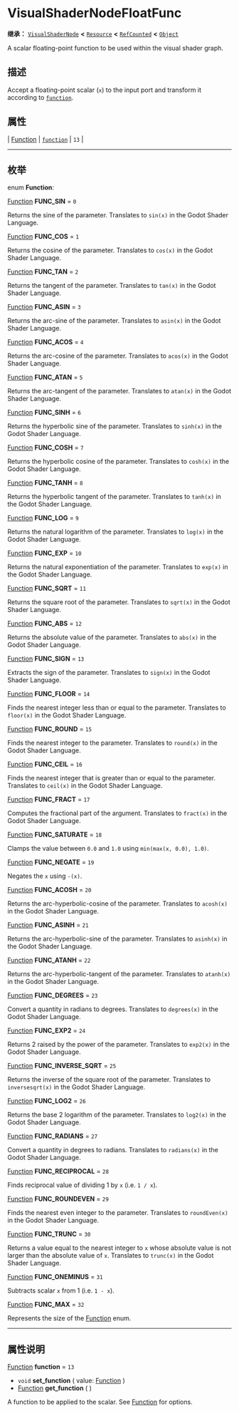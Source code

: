 <!-- ⚠ 请勿编辑本文件 ⚠ -->
<!-- 本文档使用脚本从 WeDot 引擎源码仓库生成。 -->
<!-- 生成脚本：https://github.com/WeDot-Engine/WeDot/tree/4.3/doc/tools/make_md.py； -->
<!-- 原文件：https://github.com/WeDot-Engine/WeDot/tree/4.3/doc/classes/VisualShaderNodeFloatFunc.xml。 -->

<div id="_class_visualshadernodefloatfunc"></div>

# VisualShaderNodeFloatFunc

**继承：** [`VisualShaderNode`](class_visualshadernode.md) **<** [`Resource`](class_resource.md) **<** [`RefCounted`](class_refcounted.md) **<** [`Object`](class_object.md)

A scalar floating-point function to be used within the visual shader graph.

## 描述

Accept a floating-point scalar (`x`) to the input port and transform it according to [`function`](#class_visualshadernodefloatfunc_property_function).

## 属性

| [Function](#enum_visualshadernodefloatfunc_function) | [`function`](#class_visualshadernodefloatfunc_property_function) | ``13`` |

<!-- rst-class:: classref-section-separator -->

---

## 枚举

<div id="_class_enum_visualshadernodefloatfunc_function"></div>

enum **Function**: <div id="enum_visualshadernodefloatfunc_function"></div>

<div id="_class_visualshadernodefloatfunc_constant_func_sin"></div>

[Function](#enum_visualshadernodefloatfunc_function) **FUNC_SIN** = ``0``

Returns the sine of the parameter. Translates to `sin(x)` in the Godot Shader Language.

<div id="_class_visualshadernodefloatfunc_constant_func_cos"></div>

[Function](#enum_visualshadernodefloatfunc_function) **FUNC_COS** = ``1``

Returns the cosine of the parameter. Translates to `cos(x)` in the Godot Shader Language.

<div id="_class_visualshadernodefloatfunc_constant_func_tan"></div>

[Function](#enum_visualshadernodefloatfunc_function) **FUNC_TAN** = ``2``

Returns the tangent of the parameter. Translates to `tan(x)` in the Godot Shader Language.

<div id="_class_visualshadernodefloatfunc_constant_func_asin"></div>

[Function](#enum_visualshadernodefloatfunc_function) **FUNC_ASIN** = ``3``

Returns the arc-sine of the parameter. Translates to `asin(x)` in the Godot Shader Language.

<div id="_class_visualshadernodefloatfunc_constant_func_acos"></div>

[Function](#enum_visualshadernodefloatfunc_function) **FUNC_ACOS** = ``4``

Returns the arc-cosine of the parameter. Translates to `acos(x)` in the Godot Shader Language.

<div id="_class_visualshadernodefloatfunc_constant_func_atan"></div>

[Function](#enum_visualshadernodefloatfunc_function) **FUNC_ATAN** = ``5``

Returns the arc-tangent of the parameter. Translates to `atan(x)` in the Godot Shader Language.

<div id="_class_visualshadernodefloatfunc_constant_func_sinh"></div>

[Function](#enum_visualshadernodefloatfunc_function) **FUNC_SINH** = ``6``

Returns the hyperbolic sine of the parameter. Translates to `sinh(x)` in the Godot Shader Language.

<div id="_class_visualshadernodefloatfunc_constant_func_cosh"></div>

[Function](#enum_visualshadernodefloatfunc_function) **FUNC_COSH** = ``7``

Returns the hyperbolic cosine of the parameter. Translates to `cosh(x)` in the Godot Shader Language.

<div id="_class_visualshadernodefloatfunc_constant_func_tanh"></div>

[Function](#enum_visualshadernodefloatfunc_function) **FUNC_TANH** = ``8``

Returns the hyperbolic tangent of the parameter. Translates to `tanh(x)` in the Godot Shader Language.

<div id="_class_visualshadernodefloatfunc_constant_func_log"></div>

[Function](#enum_visualshadernodefloatfunc_function) **FUNC_LOG** = ``9``

Returns the natural logarithm of the parameter. Translates to `log(x)` in the Godot Shader Language.

<div id="_class_visualshadernodefloatfunc_constant_func_exp"></div>

[Function](#enum_visualshadernodefloatfunc_function) **FUNC_EXP** = ``10``

Returns the natural exponentiation of the parameter. Translates to `exp(x)` in the Godot Shader Language.

<div id="_class_visualshadernodefloatfunc_constant_func_sqrt"></div>

[Function](#enum_visualshadernodefloatfunc_function) **FUNC_SQRT** = ``11``

Returns the square root of the parameter. Translates to `sqrt(x)` in the Godot Shader Language.

<div id="_class_visualshadernodefloatfunc_constant_func_abs"></div>

[Function](#enum_visualshadernodefloatfunc_function) **FUNC_ABS** = ``12``

Returns the absolute value of the parameter. Translates to `abs(x)` in the Godot Shader Language.

<div id="_class_visualshadernodefloatfunc_constant_func_sign"></div>

[Function](#enum_visualshadernodefloatfunc_function) **FUNC_SIGN** = ``13``

Extracts the sign of the parameter. Translates to `sign(x)` in the Godot Shader Language.

<div id="_class_visualshadernodefloatfunc_constant_func_floor"></div>

[Function](#enum_visualshadernodefloatfunc_function) **FUNC_FLOOR** = ``14``

Finds the nearest integer less than or equal to the parameter. Translates to `floor(x)` in the Godot Shader Language.

<div id="_class_visualshadernodefloatfunc_constant_func_round"></div>

[Function](#enum_visualshadernodefloatfunc_function) **FUNC_ROUND** = ``15``

Finds the nearest integer to the parameter. Translates to `round(x)` in the Godot Shader Language.

<div id="_class_visualshadernodefloatfunc_constant_func_ceil"></div>

[Function](#enum_visualshadernodefloatfunc_function) **FUNC_CEIL** = ``16``

Finds the nearest integer that is greater than or equal to the parameter. Translates to `ceil(x)` in the Godot Shader Language.

<div id="_class_visualshadernodefloatfunc_constant_func_fract"></div>

[Function](#enum_visualshadernodefloatfunc_function) **FUNC_FRACT** = ``17``

Computes the fractional part of the argument. Translates to `fract(x)` in the Godot Shader Language.

<div id="_class_visualshadernodefloatfunc_constant_func_saturate"></div>

[Function](#enum_visualshadernodefloatfunc_function) **FUNC_SATURATE** = ``18``

Clamps the value between `0.0` and `1.0` using `min(max(x, 0.0), 1.0)`.

<div id="_class_visualshadernodefloatfunc_constant_func_negate"></div>

[Function](#enum_visualshadernodefloatfunc_function) **FUNC_NEGATE** = ``19``

Negates the `x` using `-(x)`.

<div id="_class_visualshadernodefloatfunc_constant_func_acosh"></div>

[Function](#enum_visualshadernodefloatfunc_function) **FUNC_ACOSH** = ``20``

Returns the arc-hyperbolic-cosine of the parameter. Translates to `acosh(x)` in the Godot Shader Language.

<div id="_class_visualshadernodefloatfunc_constant_func_asinh"></div>

[Function](#enum_visualshadernodefloatfunc_function) **FUNC_ASINH** = ``21``

Returns the arc-hyperbolic-sine of the parameter. Translates to `asinh(x)` in the Godot Shader Language.

<div id="_class_visualshadernodefloatfunc_constant_func_atanh"></div>

[Function](#enum_visualshadernodefloatfunc_function) **FUNC_ATANH** = ``22``

Returns the arc-hyperbolic-tangent of the parameter. Translates to `atanh(x)` in the Godot Shader Language.

<div id="_class_visualshadernodefloatfunc_constant_func_degrees"></div>

[Function](#enum_visualshadernodefloatfunc_function) **FUNC_DEGREES** = ``23``

Convert a quantity in radians to degrees. Translates to `degrees(x)` in the Godot Shader Language.

<div id="_class_visualshadernodefloatfunc_constant_func_exp2"></div>

[Function](#enum_visualshadernodefloatfunc_function) **FUNC_EXP2** = ``24``

Returns 2 raised by the power of the parameter. Translates to `exp2(x)` in the Godot Shader Language.

<div id="_class_visualshadernodefloatfunc_constant_func_inverse_sqrt"></div>

[Function](#enum_visualshadernodefloatfunc_function) **FUNC_INVERSE_SQRT** = ``25``

Returns the inverse of the square root of the parameter. Translates to `inversesqrt(x)` in the Godot Shader Language.

<div id="_class_visualshadernodefloatfunc_constant_func_log2"></div>

[Function](#enum_visualshadernodefloatfunc_function) **FUNC_LOG2** = ``26``

Returns the base 2 logarithm of the parameter. Translates to `log2(x)` in the Godot Shader Language.

<div id="_class_visualshadernodefloatfunc_constant_func_radians"></div>

[Function](#enum_visualshadernodefloatfunc_function) **FUNC_RADIANS** = ``27``

Convert a quantity in degrees to radians. Translates to `radians(x)` in the Godot Shader Language.

<div id="_class_visualshadernodefloatfunc_constant_func_reciprocal"></div>

[Function](#enum_visualshadernodefloatfunc_function) **FUNC_RECIPROCAL** = ``28``

Finds reciprocal value of dividing 1 by `x` (i.e. `1 / x`).

<div id="_class_visualshadernodefloatfunc_constant_func_roundeven"></div>

[Function](#enum_visualshadernodefloatfunc_function) **FUNC_ROUNDEVEN** = ``29``

Finds the nearest even integer to the parameter. Translates to `roundEven(x)` in the Godot Shader Language.

<div id="_class_visualshadernodefloatfunc_constant_func_trunc"></div>

[Function](#enum_visualshadernodefloatfunc_function) **FUNC_TRUNC** = ``30``

Returns a value equal to the nearest integer to `x` whose absolute value is not larger than the absolute value of `x`. Translates to `trunc(x)` in the Godot Shader Language.

<div id="_class_visualshadernodefloatfunc_constant_func_oneminus"></div>

[Function](#enum_visualshadernodefloatfunc_function) **FUNC_ONEMINUS** = ``31``

Subtracts scalar `x` from 1 (i.e. `1 - x`).

<div id="_class_visualshadernodefloatfunc_constant_func_max"></div>

[Function](#enum_visualshadernodefloatfunc_function) **FUNC_MAX** = ``32``

Represents the size of the [Function](#enum_visualshadernodefloatfunc_function) enum.

<!-- rst-class:: classref-section-separator -->

---

## 属性说明

<div id="_class_visualshadernodefloatfunc_property_function"></div>

[Function](#enum_visualshadernodefloatfunc_function) **function** = ``13`` <div id="class_visualshadernodefloatfunc_property_function"></div>

- `void` **set_function** ( value: [Function](#enum_visualshadernodefloatfunc_function) )
- [Function](#enum_visualshadernodefloatfunc_function) **get_function** ( )

A function to be applied to the scalar. See [Function](#enum_visualshadernodefloatfunc_function) for options.

[^virtual]: 本方法通常需要用户覆盖才能生效。
[^const]: 本方法无副作用，不会修改该实例的任何成员变量。
[^vararg]: 本方法除了能接受在此处描述的参数外，还能够继续接受任意数量的参数。
[^constructor]: 本方法用于构造某个类型。
[^static]: 调用本方法无需实例，可直接使用类名进行调用。
[^operator]: 本方法描述的是使用本类型作为左操作数的有效运算符。
[^bitfield]: 这个值是由下列位标志构成位掩码的整数。
[^void]: 无返回值。
